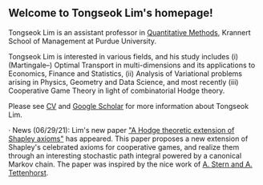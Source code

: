 ## Welcome to Tongseok Lim's homepage!

Tongseok Lim is an assistant professor in [Quantitative Methods](https://krannert.purdue.edu/directory/view.php?search=FacArea&FacAreaList=61), Krannert School of Management at Purdue University.

Tongseok Lim is interested in various fields, and his study includes (i) (Martingale–) Optimal Transport in multi-dimensions and its applications to Economics, Finance and Statistics, (ii) Analysis of Variational problems arising in Physics, Geometry and Data Science, and most recently (iii) Cooperative Game Theory in light of combinatorial Hodge theory.

Please see [CV](https://tlim0213.github.io/folder/TLIM_CV.pdf) and [Google Scholar](https://scholar.google.com/citations?user=n-Qz1vgAAAAJ&hl=en) for more information about Tongseok Lim.

· News (06/29/21): Lim's new paper ["A Hodge theoretic extension of Shapley axioms"](https://tlim0213.github.io/folder/ShapleyAxioms.pdf) has appeared. This paper proposes a new extension of Shapley's celebrated axioms for cooperative games, and realize them through an interesting stochastic path integral powered by a canonical Markov chain. The paper was inspired by the nice work of [A. Stern and A. Tettenhorst](https://arxiv.org/abs/1709.08318).
